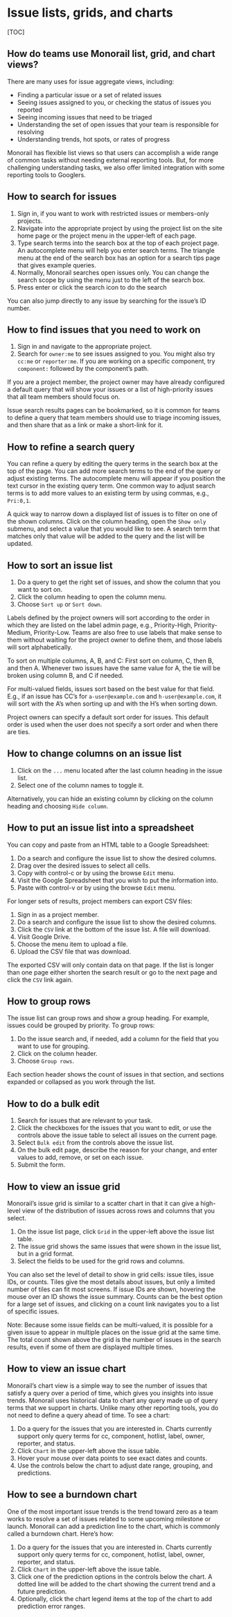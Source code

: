 # Issue lists, grids, and charts

[TOC]

## How do teams use Monorail list, grid, and chart views?

There are many uses for issue aggregate views, including:

*   Finding a particular issue or a set of related issues
*   Seeing issues assigned to you, or checking the status of issues you reported
*   Seeing incoming issues that need to be triaged
*   Understanding the set of open issues that your team is responsible for
    resolving
*   Understanding trends, hot spots, or rates of progress

Monorail has flexible list views so that users can accomplish a wide range of
common tasks without needing external reporting tools. But, for more challenging
understanding tasks, we also offer limited integration with some reporting tools
to Googlers.

## How to search for issues

1.  Sign in, if you want to work with restricted issues or members-only
    projects.
1.  Navigate into the appropriate project by using the project list on the site
    home page or the project menu in the upper-left of each page.
1.  Type search terms into the search box at the top of each project page. An
    autocomplete menu will help you enter search terms. The triangle menu at the
    end of the search box has an option for a search tips page that gives
    example queries.
1.  Normally, Monorail searches open issues only. You can change the search
    scope by using the menu just to the left of the search box.
1.  Press enter or click the search icon to do the search

You can also jump directly to any issue by searching for the issue’s ID number.

## How to find issues that you need to work on

1.  Sign in and navigate to the appropriate project.
1.  Search for `owner:me` to see issues assigned to you. You might also try
    `cc:me` or `reporter:me`. If you are working on a specific component, try
    `component:` followed by the component’s path.

If you are a project member, the project owner may have already configured a
default query that will show your issues or a list of high-priority issues that
all team members should focus on.

Issue search results pages can be bookmarked, so it is common for teams to
define a query that team members should use to triage incoming issues, and then
share that as a link or make a short-link for it.

## How to refine a search query

You can refine a query by editing the query terms in the search box at the top
of the page. You can add more search terms to the end of the query or adjust
existing terms. The autocomplete menu will appear if you position the text
cursor in the existing query term. One common way to adjust search terms is to
add more values to an existing term by using commas, e.g., `Pri:0,1`.

A quick way to narrow down a displayed list of issues is to filter on one of the
shown columns. Click on the column heading, open the `Show only` submenu, and
select a value that you would like to see. A search term that matches only that
value will be added to the query and the list will be updated.

## How to sort an issue list

1.  Do a query to get the right set of issues, and show the column that you want
    to sort on.
1.  Click the column heading to open the column menu.
1.  Choose `Sort up` or `Sort down`.

Labels defined by the project owners will sort according to the order in which
they are listed on the label admin page, e.g., Priority-High, Priority-Medium,
Priority-Low. Teams are also free to use labels that make sense to them without
waiting for the project owner to define them, and those labels will sort
alphabetically.

To sort on multiple columns, A, B, and C: First sort on column, C, then B, and
then A. Whenever two issues have the same value for A, the tie will be broken
using column B, and C if needed.

For multi-valued fields, issues sort based on the best value for that
field.  E.g., if an issue has CC’s for `a-user@example.com` and
`h-user@example.com`, it will sort with the A’s when sorting up and
with the H’s when sorting down.

Project owners can specify a default sort order for issues. This default order
is used when the user does not specify a sort order and when there are ties.

## How to change columns on an issue list

1.  Click on the `...` menu located after the last column heading in the issue
    list.
1.  Select one of the column names to toggle it.

Alternatively, you can hide an existing column by clicking on the column heading
and choosing `Hide column`.

## How to put an issue list into a spreadsheet

You can copy and paste from an HTML table to a Google Spreadsheet:

1.  Do a search and configure the issue list to show the desired columns.
1.  Drag over the desired issues to select all cells.
1.  Copy with control-c or by using the browse `Edit` menu.
1.  Visit the Google Spreadsheet that you wish to put the information into.
1.  Paste with control-v or by using the browse `Edit` menu.

For longer sets of results, project members can export CSV files:

1.  Sign in as a project member.
1.  Do a search and configure the issue list to show the desired columns.
1.  Click the `CSV` link at the bottom of the issue list.  A file will download.
1.  Visit Google Drive.
1.  Choose the menu item to upload a file.
1.  Upload the CSV file that was download.

The exported CSV will only contain data on that page. If the list is longer
than one page either shorten the search result or go to the next page and
click the `CSV` link again.

## How to group rows

The issue list can group rows and show a group heading. For example, issues
could be grouped by priority. To group rows:

1.  Do the issue search and, if needed, add a column for the field that you want
    to use for grouping.
1.  Click on the column header.
1.  Choose `Group rows`.

Each section header shows the count of issues in that section, and sections
expanded or collapsed as you work through the list.

## How to do a bulk edit

1.  Search for issues that are relevant to your task.
1.  Click the checkboxes for the issues that you want to edit, or use the
    controls above the issue table to select all issues on the current page.
1.  Select `Bulk edit` from the controls above the issue list.
1.  On the bulk edit page, describe the reason for your change, and enter values
    to add, remove, or set on each issue.
1.  Submit the form.

## How to view an issue grid

Monorail’s issue grid is similar to a scatter chart in that it can give a
high-level view of the distribution of issues across rows and columns that you
select.

1.  On the issue list page, click `Grid` in the upper-left above the issue list
    table.
1.  The issue grid shows the same issues that were shown in the issue list, but
    in a grid format.
1.  Select the fields to be used for the grid rows and columns.

You can also set the level of detail to show in grid cells: issue tiles, issue
IDs, or counts. Tiles give the most details about issues, but only a limited
number of tiles can fit most screens. If issue IDs are shown, hovering the mouse
over an ID shows the issue summary. Counts can be the best option for a large
set of issues, and clicking on a count link navigates you to a list of specific
issues.

Note: Because some issue fields can be multi-valued, it is possible for a given
issue to appear in multiple places on the issue grid at the same time. The total
count shown above the grid is the number of issues in the search results, even
if some of them are displayed multiple times.

## How to view an issue chart

Monorail’s chart view is a simple way to see the number of issues that satisfy a
query over a period of time, which gives you insights into issue trends.
Monorail uses historical data to chart any query made up of query terms that we
support in charts. Unlike many other reporting tools, you do not need to define
a query ahead of time. To see a chart:

1.  Do a query for the issues that you are interested in. Charts currently
    support only query terms for cc, component, hotlist, label, owner, reporter,
    and status.
1.  Click `Chart` in the upper-left above the issue table.
1.  Hover your mouse over data points to see exact dates and counts.
1.  Use the controls below the chart to adjust date range, grouping, and
    predictions.

## How to see a burndown chart

One of the most important issue trends is the trend toward zero as a team works
to resolve a set of issues related to some upcoming milestone or launch.
Monorail can add a prediction line to the chart, which is commonly called a
burndown chart. Here’s how:

1.  Do a query for the issues that you are interested in. Charts currently
    support only query terms for cc, component, hotlist, label, owner, reporter,
    and status.
1.  Click `Chart` in the upper-left above the issue table.
1.  Click one of the prediction options in the controls below the chart. A
    dotted line will be added to the chart showing the current trend and a
    future prediction.
1.  Optionally, click the chart legend items at the top of the chart to add
    prediction error ranges.
